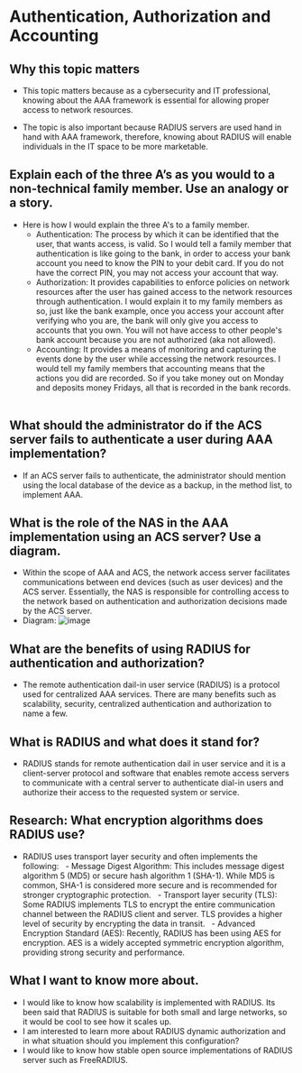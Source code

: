 # Authentication, Authorization and Accounting
## Why this topic matters
- This topic matters because as a cybersecurity and IT professional, knowing about the AAA framework is essential for allowing proper access to network resources. 

- The topic is also important because RADIUS servers are used hand in hand with AAA framework, therefore, knowing about RADIUS will enable individuals in the IT space to be more marketable.   
## Explain each of the three A’s as you would to a non-technical family member. Use an analogy or a story.
- Here is how I would explain the three A's to a family member.
  - Authentication: The process by which it can be identified that the user, that wants access, is valid. So I would tell a family member that authentication is like going to the bank, in order to access your bank account you need to know the PIN to your debit card. If you do not have the correct PIN, you may not access your account that way.
  
  - Authorization: It provides capabilities to enforce policies on network resources after the user has gained access to the network resources through authentication. I would explain it to my family members as so, just like the bank example, once you access your account after verifying who you are, the bank will only give you access to accounts that you own. You will not have access to other people's bank account because you are not authorized (aka not allowed).
  
  - Accounting: It provides a means of monitoring and capturing the events done by the user while accessing the network resources. I would tell my family members that accounting means that the actions you did are recorded. So if you take money out on Monday and deposits money Fridays, all that is recorded in the bank records.  
## What should the administrator do if the ACS server fails to authenticate a user during AAA implementation?
- If an ACS server fails to authenticate, the administrator should mention using the local database of the device as a backup, in the method list, to implement AAA.
## What is the role of the NAS in the AAA implementation using an ACS server? Use a diagram.
- Within the scope of AAA and ACS, the network access server facilitates communications between end devices (such as user devices) and the ACS server. Essentially, the NAS is responsible for controlling access to the network based on authentication and authorization decisions made by the ACS server.
- Diagram: ![image](https://github.com/Juan-bit94/ops-301d10/assets/77375345/1dbff3f1-8b40-42a1-b685-a98efb635fa8)
## What are the benefits of using RADIUS for authentication and authorization?
- The remote authentication dail-in user service (RADIUS) is a protocol used for centralized AAA services. There are many benefits such as scalability, security, centralized authentication and authorization to name a few.
## What is RADIUS and what does it stand for?
- RADIUS stands for remote authentication dail in user service and it is a client-server protocol and software that enables remote access servers to communicate with a central server to authenticate dial-in users and authorize their access to the requested system or service. 
## Research: What encryption algorithms does RADIUS use?
- RADIUS uses transport layer security and often implements the following:
  - Message Digest Algorithm: This includes message digest algorithm 5 (MD5) or secure hash algorithm 1 (SHA-1). While MD5 is common, SHA-1 is considered more secure and is recommended for stronger cryptographic protection.
  - Transport layer security (TLS): Some RADIUS implements TLS to encrypt the entire communication channel between the RADIUS client and server. TLS provides a higher level of security by encrypting the data in transit.
  - Advanced Encryption Standard (AES): Recently, RADIUS has been using AES for encryption. AES is a widely accepted symmetric encryption algorithm, providing strong security and performance.   
## What I want to know more about.
- I would like to know how scalability is implemented with RADIUS. Its been said that RADIUS is suitable for both small and large networks, so it would be cool to see how it scales up.
- I am interested to learn more about RADIUS dynamic authorization and in what situation should you implement this configuration?
- I would like to know how stable open source implementations of RADIUS server such as FreeRADIUS.
